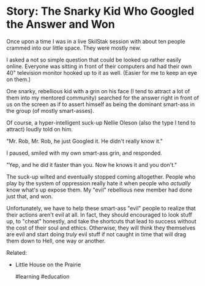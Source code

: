# Story: The Snarky Kid Who Googled the Answer and Won

Once upon a time I was in a live SkilStak session with about ten people
crammed into our little space. They were mostly new.

I asked a not so simple question that could be looked up rather easily
online. Everyone was sitting in front of their computers and had their
own 40" television monitor hooked up to it as well. (Easier for me to
keep an eye on them.)

One snarky, rebellious kid with a grin on his face (I tend to attract a
lot of them into my mentored community) searched for the answer right in
front of us on the screen as if to assert himself as being the dominant
smart-ass in the group (of mostly smart-asses).

Of course, a hyper-intelligent suck-up Nellie Oleson (also the type I
tend to attract) loudly told on him.

"Mr. Rob, Mr. Rob, he just Googled it. He didn't really know it."

I paused, smiled with my own smart-ass grin, and responded.

"Yep, and he did it faster than you. Now he knows it and you don't."

The suck-up wilted and eventually stopped coming altogether. People who
play by the system of oppression really hate it when people who
*actually* know what's up expose them. My "evil" rebellious new member
had done just that, and won.

Unfortunately, we have to help these smart-ass "evil" people to realize
that their actions aren't evil at all. In fact, they should encouraged
to look stuff up, to "cheat" honestly, and take the shortcuts that lead
to success without the cost of their soul and ethics. Otherwise, they
will think they themselves are evil and start doing *truly* evil stuff
if not caught in time that will drag them down to Hell, one way or
another.

Related:

* Little House on the Prairie

    #learning #education
